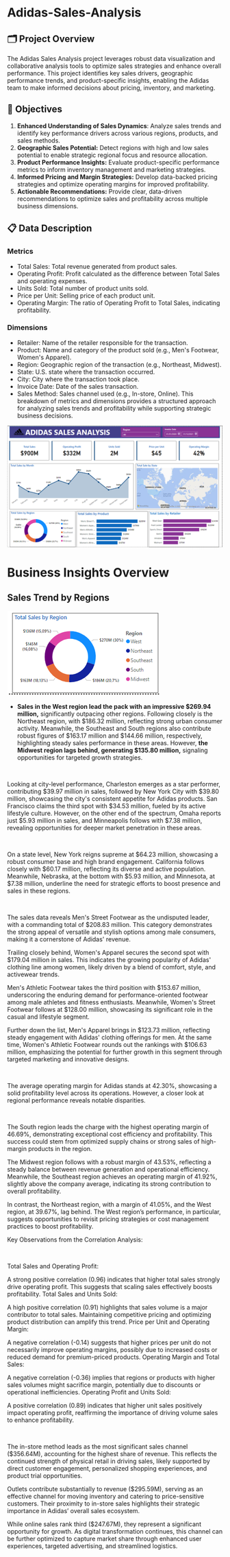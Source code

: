 # Adidas-Sales-Analysis
## 🗂️ Project Overview
The Adidas Sales Analysis project leverages robust data visualization and collaborative analysis tools to optimize sales strategies and enhance overall performance. This project identifies key sales drivers, geographic performance trends, and product-specific insights, enabling the Adidas team to make informed decisions about pricing, inventory, and marketing.

## 🎯 Objectives
1. **Enhanced Understanding of Sales Dynamics**: Analyze sales trends and identify key performance drivers across various regions, products, and sales methods.
2. **Geographic Sales Potential:** Detect regions with high and low sales potential to enable strategic regional focus and resource allocation.
3. **Product Performance Insights:** Evaluate product-specific performance metrics to inform inventory management and marketing strategies.
4. **Informed Pricing and Margin Strategies:** Develop data-backed pricing strategies and optimize operating margins for improved profitability.
5. **Actionable Recommendations:** Provide clear, data-driven recommendations to optimize sales and profitability across multiple business dimensions.
   
## 📋 Data Description
### Metrics
- Total Sales: Total revenue generated from product sales.
- Operating Profit: Profit calculated as the difference between Total Sales and operating expenses.
- Units Sold: Total number of product units sold.
- Price per Unit: Selling price of each product unit.
- Operating Margin: The ratio of Operating Profit to Total Sales, indicating profitability.

### Dimensions
- Retailer: Name of the retailer responsible for the transaction.
- Product: Name and category of the product sold (e.g., Men's Footwear, Women's Apparel).
- Region: Geographic region of the transaction (e.g., Northeast, Midwest).
- State: U.S. state where the transaction occurred.
- City: City where the transaction took place.
- Invoice Date: Date of the sales transaction.
- Sales Method: Sales channel used (e.g., In-store, Online).
This breakdown of metrics and dimensions provides a structured approach for analyzing sales trends and profitability while supporting strategic business decisions.

<p align="center">
  <img src="https://github.com/Sopyaan/Adidas-Sales-Analysis/blob/main/images/dashboard.png", width="" height="">
</p>

# Business Insights Overview
## Sales Trend by Regions
<p align="left">
  <img src="https://github.com/Sopyaan/Adidas-Sales-Analysis/blob/main/images/Region.png", width="" height="">
</p>

- **Sales in the West region lead the pack with an impressive $269.94 million,** significantly outpacing other regions. Following closely is the Northeast region, with $186.32 million, reflecting strong urban consumer activity. Meanwhile, the Southeast and South regions also contribute robust figures of $163.17 million and $144.66 million, respectively, highlighting steady sales performance in these areas. However, **the Midwest region lags behind, generating $135.80 million,** signaling opportunities for targeted growth strategies.

<p align="center">
  <img src="", width="" height="">
</p>

Looking at city-level performance, Charleston emerges as a star performer, contributing $39.97 million in sales, followed by New York City with $39.80 million, showcasing the city's consistent appetite for Adidas products. San Francisco claims the third spot with $34.53 million, fueled by its active lifestyle culture. However, on the other end of the spectrum, Omaha reports just $5.93 million in sales, and Minneapolis follows with $7.38 million, revealing opportunities for deeper market penetration in these areas.

<p align="center">
  <img src="", width="" height="">
</p>

On a state level, New York reigns supreme at $64.23 million, showcasing a robust consumer base and high brand engagement. California follows closely with $60.17 million, reflecting its diverse and active population. Meanwhile, Nebraska, at the bottom with $5.93 million, and Minnesota, at $7.38 million, underline the need for strategic efforts to boost presence and sales in these regions.

<p align="center">
  <img src="", width="" height="">
</p>

The sales data reveals Men's Street Footwear as the undisputed leader, with a commanding total of $208.83 million. This category demonstrates the strong appeal of versatile and stylish options among male consumers, making it a cornerstone of Adidas' revenue.

Trailing closely behind, Women's Apparel secures the second spot with $179.04 million in sales. This indicates the growing popularity of Adidas' clothing line among women, likely driven by a blend of comfort, style, and activewear trends.

Men's Athletic Footwear takes the third position with $153.67 million, underscoring the enduring demand for performance-oriented footwear among male athletes and fitness enthusiasts. Meanwhile, Women's Street Footwear follows at $128.00 million, showcasing its significant role in the casual and lifestyle segment.

Further down the list, Men's Apparel brings in $123.73 million, reflecting steady engagement with Adidas' clothing offerings for men. At the same time, Women's Athletic Footwear rounds out the rankings with $106.63 million, emphasizing the potential for further growth in this segment through targeted marketing and innovative designs.

<p align="center">
  <img src="", width="" height="">
</p>

The average operating margin for Adidas stands at 42.30%, showcasing a solid profitability level across its operations. However, a closer look at regional performance reveals notable disparities.

<p align="center">
  <img src="", width="" height="">
</p>

The South region leads the charge with the highest operating margin of 46.69%, demonstrating exceptional cost efficiency and profitability. This success could stem from optimized supply chains or strong sales of high-margin products in the region.

The Midwest region follows with a robust margin of 43.53%, reflecting a steady balance between revenue generation and operational efficiency. Meanwhile, the Southeast region achieves an operating margin of 41.92%, slightly above the company average, indicating its strong contribution to overall profitability.

In contrast, the Northeast region, with a margin of 41.05%, and the West region, at 39.67%, lag behind. The West region’s performance, in particular, suggests opportunities to revisit pricing strategies or cost management practices to boost profitability.

Key Observations from the Correlation Analysis:
<p align="center">
  <img src="", width="" height="">
</p>

Total Sales and Operating Profit:

A strong positive correlation (0.96) indicates that higher total sales strongly drive operating profit. This suggests that scaling sales effectively boosts profitability.
Total Sales and Units Sold:

A high positive correlation (0.91) highlights that sales volume is a major contributor to total sales. Maintaining competitive pricing and optimizing product distribution can amplify this trend.
Price per Unit and Operating Margin:

A negative correlation (-0.14) suggests that higher prices per unit do not necessarily improve operating margins, possibly due to increased costs or reduced demand for premium-priced products.
Operating Margin and Total Sales:

A negative correlation (-0.36) implies that regions or products with higher sales volumes might sacrifice margin, potentially due to discounts or operational inefficiencies.
Operating Profit and Units Sold:

A positive correlation (0.89) indicates that higher unit sales positively impact operating profit, reaffirming the importance of driving volume sales to enhance profitability.

<p align="center">
  <img src="", width="" height="">
</p>

The in-store method leads as the most significant sales channel ($356.64M), accounting for the highest share of revenue. This reflects the continued strength of physical retail in driving sales, likely supported by direct customer engagement, personalized shopping experiences, and product trial opportunities.

Outlets contribute substantially to revenue ($295.59M), serving as an effective channel for moving inventory and catering to price-sensitive customers. Their proximity to in-store sales highlights their strategic importance in Adidas’ overall sales ecosystem.

While online sales rank third ($247.67M), they represent a significant opportunity for growth. As digital transformation continues, this channel can be further optimized to capture market share through enhanced user experiences, targeted advertising, and streamlined logistics.
